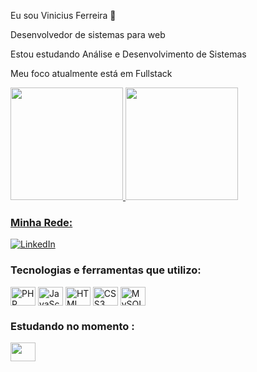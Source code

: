 
Eu sou Vinicius Ferreira  👋

Desenvolvedor de sistemas para web

Estou estudando Análise e Desenvolvimento de Sistemas

Meu foco atualmente está em Fullstack

<div>
   <a href="https://github.com/Viniciussfr">
   <img height="180em" src="https://github-readme-stats.vercel.app/api?username=viniciussfr&show_icons=true&theme=radical"/>
   <img height="180em" src="https://github-readme-stats.vercel.app/api/top-langs/?username=viniciussfr&layout=compact&theme=radical&hide=html,css,blade,scss"/>
</div>

### Minha Rede:

[![LinkedIn](https://img.shields.io/badge/LinkedIn-0077B5?style=for-the-badge&logo=linkedin&logoColor=white
)](www.linkedin.com/in/vinicius-ferreira-reis-a289b9204)

### Tecnologias e ferramentas que utilizo:

<div>
  <img align="center" alt="PHP" height="30" width="40" src="https://cdn.jsdelivr.net/gh/devicons/devicon/icons/php/php-plain.svg" />
  <img align="center" alt="JavaScript" height="30" width="40" src="https://cdn.jsdelivr.net/gh/devicons/devicon/icons/javascript/javascript-original.svg" />
  <img align="center" alt="HTML" height="30" width="40" src="https://cdn.jsdelivr.net/gh/devicons/devicon/icons/html5/html5-original-wordmark.svg" />
  <img align="center" alt="CSS3" height="30" width="40" src="https://cdn.jsdelivr.net/gh/devicons/devicon/icons/css3/css3-original-wordmark.svg" />
  <img align="center" alt="MySQL" height="30" width="40" src="https://cdn.jsdelivr.net/gh/devicons/devicon/icons/mysql/mysql-original-wordmark.svg" />
</div>

### Estudando no momento :   
   <div>
<img align="center alt="Java" height="30" width="40" src="https://cdn.jsdelivr.net/gh/devicons/devicon/icons/java/java-original-wordmark.svg" />
  </div>

